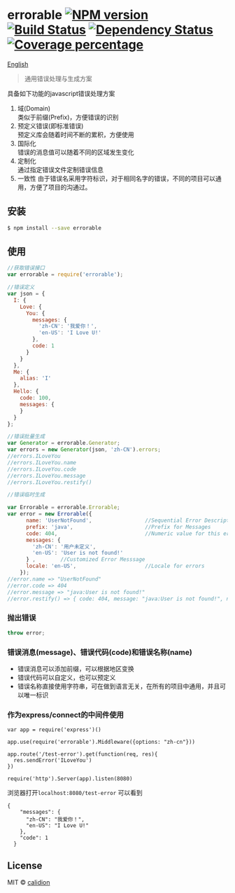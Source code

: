 # errorable [![NPM version][npm-image]][npm-url] [![Build Status][travis-image]][travis-url] [![Dependency Status][daviddm-image]][daviddm-url] [![Coverage percentage][coveralls-image]][coveralls-url]

[English](./README.en.md)

> 通用错误处理与生成方案

具备如下功能的javascript错误处理方案

1. 域(Domain)   
    类似于前缀(Prefix)，方便错误的识别
2. 预定义错误(即标准错误)      
    预定义库会随着时间不断的累积，方便使用
3. 国际化    
    错误的消息值可以随着不同的区域发生变化
4. 定制化  
    通过指定错误文件定制错误信息
5. 一致性
    由于错误名采用字符标识，对于相同名字的错误，不同的项目可以通用，方便了项目的沟通过。

## 安装

```sh
$ npm install --save errorable
```

## 使用

```js
//获取错误接口
var errorable = require('errorable');

//错误定义
var json = {
  I: {
    Love: {
      You: {
        messages: {
          'zh-CN': '我爱你！',
          'en-US': 'I Love U!'
        },
        code: 1
      }
    }
  },
  Me: {
    alias: 'I'
  },
  Hello: {
    code: 100,
    messages: {
    }
  }
};

//错误批量生成
var Generator = errorable.Generator;
var errors = new Generator(json, 'zh-CN').errors;
//errors.ILoveYou
//errors.ILoveYou.name
//errors.ILoveYou.code
//errors.ILoveYou.message
//errors.ILoveYou.restify()

//错误临时生成

var Errorable = errorable.Errorable;
var error = new Errorable({
      name: 'UserNotFound',                 //Sequential Error Description
      prefix: 'java',                       //Prefix for Messages
      code: 404,                            //Numeric value for this error
      messages: {
        'zh-CN': '用户未定义',
        'en-US': 'User is not found!'
      } ,        //Customized Error Messsage
      locale: 'en-US',                      //Locale for errors
    });
//error.name => "UserNotFound"
//error.code => 404
//error.message => "java:User is not found!"
//error.restify() => { code: 404, message: "java:User is not found!", name: 'UserNotFound'}
```

### 抛出错误
```js
throw error;
```

### 错误消息(message)、错误代码(code)和错误名称(name)

* 错误消息可以添加前缀，可以根据地区变换
* 错误代码可以自定义，也可以预定义
* 错误名称直接使用字符串，可在做到语言无关，在所有的项目中通用，并且可以唯一标识


### 作为express/connect的中间件使用

```
var app = require('express')()

app.use(require('errorable').Middleware({options: "zh-cn"}))

app.route('/test-error').get(function(req, res){
  res.sendError('ILoveYou')
})

require('http').Server(app).listen(8080)

```

浏览器打开`localhost:8080/test-error` 可以看到

```
{
    "messages": {
      "zh-CN": "我爱你！",
      "en-US": "I Love U!"
    },
    "code": 1
  }
```

## License

MIT © [calidion](blog.3gcnbeta.com)


[npm-image]: https://badge.fury.io/js/errorable.svg
[npm-url]: https://npmjs.org/package/errorable
[travis-image]: https://travis-ci.org/calidion/errorable.svg
[travis-url]: https://travis-ci.org/calidion/errorable
[daviddm-image]: https://david-dm.org/calidion/errorable.svg?theme=shields.io
[daviddm-url]: https://david-dm.org/calidion/errorable
[coveralls-image]: https://coveralls.io/repos/calidion/errorable/badge.svg?branch=master&service=github
[coveralls-url]: https://coveralls.io/github/calidion/errorable?branch=master

